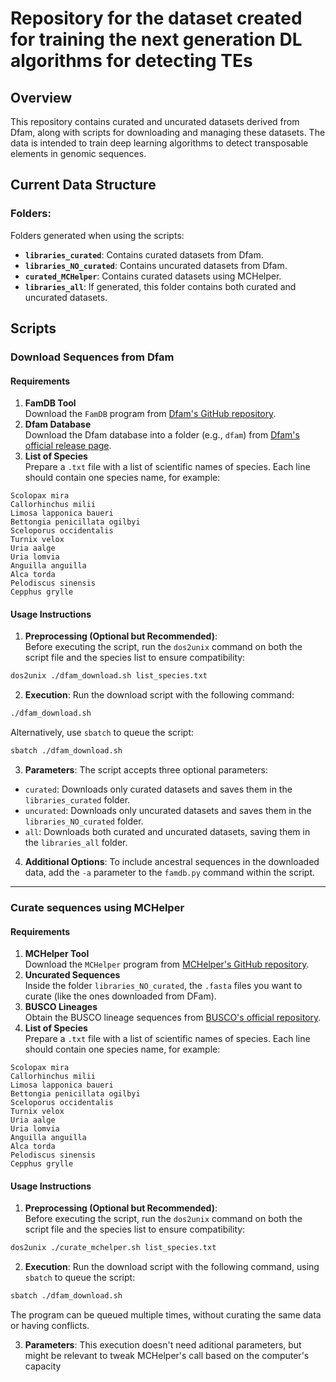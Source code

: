 # Repository for the dataset created for training the next generation DL algorithms for detecting TEs

## Overview

This repository contains curated and uncurated datasets derived from Dfam, along with scripts for downloading and managing these datasets. The data is intended to train deep learning algorithms to detect transposable elements in genomic sequences.

## Current Data Structure

### Folders:
Folders generated when using the scripts:

- **`libraries_curated`**: Contains curated datasets from Dfam.  
- **`libraries_NO_curated`**: Contains uncurated datasets from Dfam.  
- **`curated_MCHelper`**: Contains curated datasets using MCHelper.
- **`libraries_all`**: If generated, this folder contains both curated and uncurated datasets.


## Scripts

### Download Sequences from Dfam

#### Requirements
1. **FamDB Tool**  
   Download the `FamDB` program from [Dfam's GitHub repository](https://github.com/Dfam-consortium/FamDB).  
2. **Dfam Database**  
   Download the Dfam database into a folder (e.g., `dfam`) from [Dfam's official release page](https://dfam.org/releases/Dfam_3.8/families/FamDB/).  
3. **List of Species**  
   Prepare a `.txt` file with a list of scientific names of species. Each line should contain one species name, for example:  

```
Scolopax mira
Callorhinchus milii
Limosa lapponica baueri
Bettongia penicillata ogilbyi
Sceloporus occidentalis
Turnix velox
Uria aalge
Uria lomvia
Anguilla anguilla
Alca torda
Pelodiscus sinensis
Cepphus grylle
```

#### Usage Instructions

1. **Preprocessing (Optional but Recommended)**:  
Before executing the script, run the `dos2unix` command on both the script file and the species list to ensure compatibility:  
```bash
dos2unix ./dfam_download.sh list_species.txt
```

2. **Execution**:
Run the download script with the following command:
```bash
./dfam_download.sh
```
Alternatively, use `sbatch` to queue the script:
```bash
sbatch ./dfam_download.sh
```

3. **Parameters**:
The script accepts three optional parameters:
*  `curated`: Downloads only curated datasets and saves them in the `libraries_curated` folder.
*  `uncurated`: Downloads only uncurated datasets and saves them in the `libraries_NO_curated` folder.
*  `all`: Downloads both curated and uncurated datasets, saving them in the `libraries_all` folder.

4. **Additional Options**:
To include ancestral sequences in the downloaded data, add the `-a` parameter to the `famdb.py` command within the script.

---

### Curate sequences using MCHelper

#### Requirements
1. **MCHelper Tool**  
   Download the `MCHelper` program from [MCHelper's GitHub repository](https://github.com/GonzalezLab/MCHelper).  
2. **Uncurated Sequences**  
   Inside the folder `libraries_NO_curated`, the `.fasta` files you want to curate (like the ones downloaded from DFam).  
3. **BUSCO Lineages**  
   Obtain the BUSCO lineage sequences from [BUSCO's official repository](https://busco-data.ezlab.org/v5/data/lineages/).  
4. **List of Species**  
   Prepare a `.txt` file with a list of scientific names of species. Each line should contain one species name, for example:  

```
Scolopax mira
Callorhinchus milii
Limosa lapponica baueri
Bettongia penicillata ogilbyi
Sceloporus occidentalis
Turnix velox
Uria aalge
Uria lomvia
Anguilla anguilla
Alca torda
Pelodiscus sinensis
Cepphus grylle
```

#### Usage Instructions

1. **Preprocessing (Optional but Recommended)**:  
Before executing the script, run the `dos2unix` command on both the script file and the species list to ensure compatibility:  
```bash
dos2unix ./curate_mchelper.sh list_species.txt
```

2. **Execution**:
Run the download script with the following command, using `sbatch` to queue the script:
```bash
sbatch ./dfam_download.sh
```
The program can be queued multiple times, without curating the same data or having conflicts.

3. **Parameters**:
This execution doesn't need aditional parameters, but might be relevant to tweak MCHelper's call based on the computer's capacity